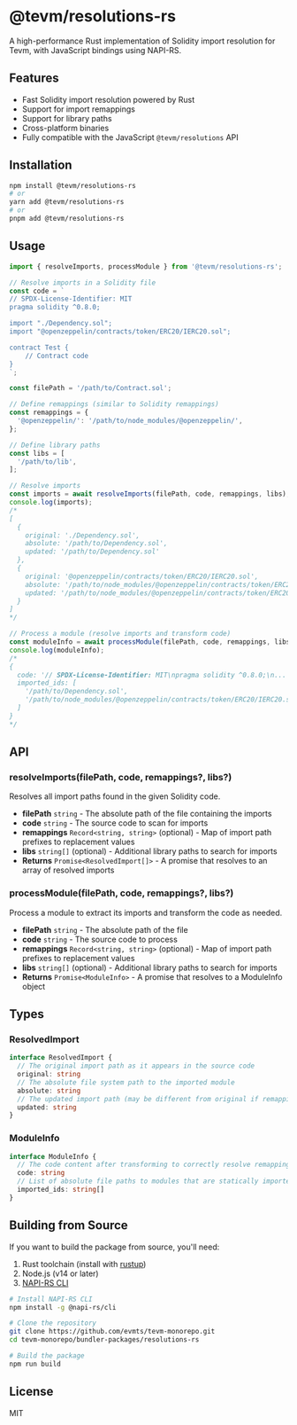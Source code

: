 # @tevm/resolutions-rs

A high-performance Rust implementation of Solidity import resolution for Tevm, with JavaScript bindings using NAPI-RS.

## Features

- Fast Solidity import resolution powered by Rust
- Support for import remappings
- Support for library paths
- Cross-platform binaries
- Fully compatible with the JavaScript `@tevm/resolutions` API

## Installation

```bash
npm install @tevm/resolutions-rs
# or
yarn add @tevm/resolutions-rs
# or
pnpm add @tevm/resolutions-rs
```

## Usage

```js
import { resolveImports, processModule } from '@tevm/resolutions-rs';

// Resolve imports in a Solidity file
const code = `
// SPDX-License-Identifier: MIT
pragma solidity ^0.8.0;

import "./Dependency.sol";
import "@openzeppelin/contracts/token/ERC20/IERC20.sol";

contract Test {
    // Contract code
}
`;

const filePath = '/path/to/Contract.sol';

// Define remappings (similar to Solidity remappings)
const remappings = {
  '@openzeppelin/': '/path/to/node_modules/@openzeppelin/',
};

// Define library paths
const libs = [
  '/path/to/lib',
];

// Resolve imports
const imports = await resolveImports(filePath, code, remappings, libs);
console.log(imports);
/*
[
  {
    original: './Dependency.sol',
    absolute: '/path/to/Dependency.sol',
    updated: '/path/to/Dependency.sol'
  },
  {
    original: '@openzeppelin/contracts/token/ERC20/IERC20.sol',
    absolute: '/path/to/node_modules/@openzeppelin/contracts/token/ERC20/IERC20.sol',
    updated: '/path/to/node_modules/@openzeppelin/contracts/token/ERC20/IERC20.sol'
  }
]
*/

// Process a module (resolve imports and transform code)
const moduleInfo = await processModule(filePath, code, remappings, libs);
console.log(moduleInfo);
/*
{
  code: '// SPDX-License-Identifier: MIT\npragma solidity ^0.8.0;\n...',
  imported_ids: [
    '/path/to/Dependency.sol',
    '/path/to/node_modules/@openzeppelin/contracts/token/ERC20/IERC20.sol'
  ]
}
*/
```

## API

### resolveImports(filePath, code, remappings?, libs?)

Resolves all import paths found in the given Solidity code.

- **filePath** `string` - The absolute path of the file containing the imports
- **code** `string` - The source code to scan for imports
- **remappings** `Record<string, string>` (optional) - Map of import path prefixes to replacement values
- **libs** `string[]` (optional) - Additional library paths to search for imports
- **Returns** `Promise<ResolvedImport[]>` - A promise that resolves to an array of resolved imports

### processModule(filePath, code, remappings?, libs?)

Process a module to extract its imports and transform the code as needed.

- **filePath** `string` - The absolute path of the file
- **code** `string` - The source code to process
- **remappings** `Record<string, string>` (optional) - Map of import path prefixes to replacement values
- **libs** `string[]` (optional) - Additional library paths to search for imports
- **Returns** `Promise<ModuleInfo>` - A promise that resolves to a ModuleInfo object

## Types

### ResolvedImport

```typescript
interface ResolvedImport {
  // The original import path as it appears in the source code
  original: string
  // The absolute file system path to the imported module
  absolute: string
  // The updated import path (may be different from original if remappings were applied)
  updated: string
}
```

### ModuleInfo

```typescript
interface ModuleInfo {
  // The code content after transforming to correctly resolve remappings
  code: string
  // List of absolute file paths to modules that are statically imported by this module
  imported_ids: string[]
}
```

## Building from Source

If you want to build the package from source, you'll need:

1. Rust toolchain (install with [rustup](https://rustup.rs/))
2. Node.js (v14 or later)
3. [NAPI-RS CLI](https://napi.rs/docs/introduction/getting-started)

```bash
# Install NAPI-RS CLI
npm install -g @napi-rs/cli

# Clone the repository
git clone https://github.com/evmts/tevm-monorepo.git
cd tevm-monorepo/bundler-packages/resolutions-rs

# Build the package
npm run build
```

## License

MIT